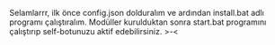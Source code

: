 Selamlarrr, ilk önce config.json dolduralım ve ardından install.bat adlı programı çalıştıralım. Modüller kurulduktan sonra start.bat programını çalıştırıp self-botunuzu aktif edebilirsiniz. >-<
